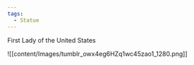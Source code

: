 ```yaml
---
tags:
  - Statue
---
```

First Lady of the United States

![[content/Images/tumblr_owx4eg6HZq1wc45zao1_1280.png]]
